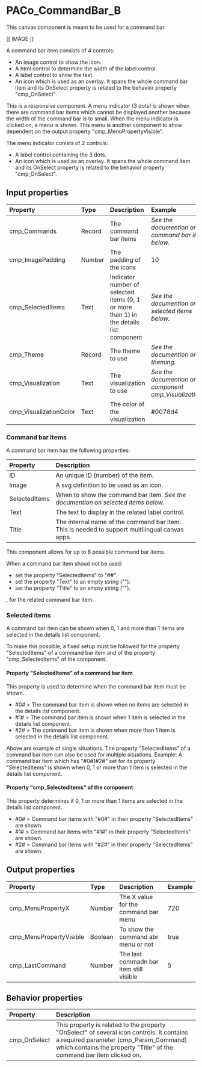 # PACo_CommandBar_B

This canvas component is meant to be used for a command bar.

[[ IMAGE ]]

A command bar item consists of 4 controls:
* An image control to show the icon.
* A html control to determine the width of the label control.
* A label control to show the text.
* An icon which is used as an overlay. It spans the whole command bar item and its OnSelect property is related to the behavior property "cmp_OnSelect".

This is a responsive component. A menu indicator (3 dots) is shown when there are command bar items which cannot be displayed another because the width of the command bar is to small. When the menu indicator is clicked on, a menu is shown. This menu is another component to show dependent on the output property "cmp_MenuPropertyVisible".

The menu indicator conists of 2 controls:
* A label control containing the 3 dots.
* An icon which is used as an overlay. It spans the whole command item and its OnSelect property is related to the behavior property "cmp_OnSelect".

## **Input properties**

| Property | Type | Description | Example |
| :--- | :--- | :--- | :--- |
| cmp_Commands | Record | The command bar items | *See the documention on command bar items below.* |
| cmp_ImagePadding | Number | The padding of the icons | 10 |
| cmp_SelectedItems | Text | Indicator number of selected items (0, 1 or more than 1) in the details list component | *See the documention on selected items below.* |
| cmp_Theme | Record | The theme to use | *See the documention on theming.* |
| cmp_Visualization | Text | The visualization to use | *See the documention on the component cmp_Visualization_A.* |
| cmp_VisualizationColor | Text | The color of the visualization | #0078d4 |

### Command bar items
A command bar item has the following properties:

| Property | Description |
| :--- | :--- |
| ID | An unique ID (number) of the item. |
| Image | A svg definition to be used as an icon. |
| SelectedItems | When to show the command bar item. *See the documention on selected items below.* |
| Text | The text to display in the related label control. |
| Title | The internal name of the command bar item. This is needed to support multilingual canvas apps. |

This component allows for up to 8 possible command bar items.

When a command bar item shoud not be used:

- set the property "SelectedItems" to "##".
- set the property "Text" to an empty string ("").
- set the property "Title" to an empty string ("").

, for the related command bar item.

### Selected items
A command bar item can be shown when 0, 1 and more than 1 items are selected in the details list component.

To make this possible, a fixed setup must be followed for the property "SelectedItems" of a command bar item and of the property "cmp_Selecteditems" of the component.

#### Property "SelectedItems" of a command bar item

This property is used to determine when the command bar item must be shown.

- #0# > The command bar item is shown when no items are selected in the details list component.
- #1# > The command bar item is shown when 1 item is selected in the details list component.
- #2# > The command bar item is shown when more than 1 item is selected in the details list component.

Above are example of single situations. The property "SelectedItems" of a command bar item can also be used for multiple situations. Example: A command bar item which has "#0#1#2#" set for its property "SelectedItems" is shown when 0, 1 or more than 1 item is selected in the details list component.

#### Property "cmp_SelectedItems" of the component

This property determines if 0, 1 or more than 1 items are selected in the details list component.

- #0# > Command bar items with "#0#" in their property "SelectedItems" are shown.
- #1# > Command bar items with "#1#" in their property "SelectedItems" are shown.
- #2# > Command bar items with "#2#" in their property "SelectedItems" are shown.

## **Output properties**

| Property | Type | Description | Example |
| :--- | :--- | :--- | :--- |
| cmp_MenuPropertyX | Number | The X value for the command bar menu  | 720 |
| cmp_MenuPropertyVisible | Boolean | To show the command abr menu or not | true |
| cmp_LastCommand | Number | The last commadn bar item still visible | 5 |

## **Behavior properties**

| Property | Description |
| :--- | :--- |
| cmp_OnSelect | This property is related to the property "OnSelect" of several icon controls. It contains a required parameter (cmp_Param_Command) which contains the property "Title" of the command bar item clicked on. |
